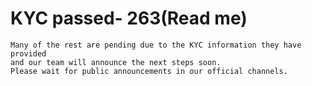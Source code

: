 # KYC passed- 263(Read me)

```
Many of the rest are pending due to the KYC information they have provided
and our team will announce the next steps soon.
Please wait for public announcements in our official channels.
```
